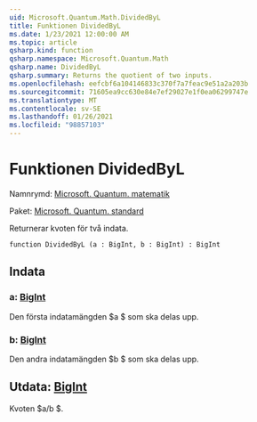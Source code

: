 ```yaml
---
uid: Microsoft.Quantum.Math.DividedByL
title: Funktionen DividedByL
ms.date: 1/23/2021 12:00:00 AM
ms.topic: article
qsharp.kind: function
qsharp.namespace: Microsoft.Quantum.Math
qsharp.name: DividedByL
qsharp.summary: Returns the quotient of two inputs.
ms.openlocfilehash: eefcbf6a104146833c370f7a7feac9e51a2a203b
ms.sourcegitcommit: 71605ea9cc630e84e7ef29027e1f0ea06299747e
ms.translationtype: MT
ms.contentlocale: sv-SE
ms.lasthandoff: 01/26/2021
ms.locfileid: "98857103"
---
```

# <a name="dividedbyl-function"></a>Funktionen DividedByL

Namnrymd: [Microsoft. Quantum. matematik](xref:Microsoft.Quantum.Math)

Paket: [Microsoft. Quantum. standard](https://nuget.org/packages/Microsoft.Quantum.Standard)


Returnerar kvoten för två indata.

```qsharp
function DividedByL (a : BigInt, b : BigInt) : BigInt
```


## <a name="input"></a>Indata

### <a name="a--bigint"></a>a: [BigInt](xref:microsoft.quantum.lang-ref.bigint)

Den första indatamängden $a $ som ska delas upp.


### <a name="b--bigint"></a>b: [BigInt](xref:microsoft.quantum.lang-ref.bigint)

Den andra indatamängden $b $ som ska delas upp.



## <a name="output--bigint"></a>Utdata: [BigInt](xref:microsoft.quantum.lang-ref.bigint)

Kvoten $a/b $.